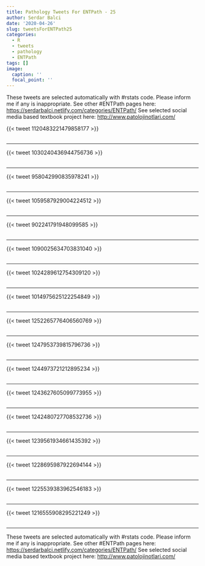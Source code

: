 ```yaml
---
title: Pathology Tweets For ENTPath - 25
author: Serdar Balci
date: '2020-04-26'
slug: tweetsForENTPath25
categories:
  - R
  - tweets
  - pathology
  - ENTPath
tags: []
image:
  caption: ''
  focal_point: ''
---
```



These tweets are selected automatically with #rstats code. Please inform me if any is inappropriate.
See other #ENTPath pages here: https://serdarbalci.netlify.com/categories/ENTPath/ 
See selected social media based textbook project here: http://www.patolojinotlari.com/

{{< tweet 1120483221479858177 >}}
<br>
<br>
<hr>
{{< tweet 1030240436944756736 >}}
<br>
<br>
<hr>
{{< tweet 958042990835978241 >}}
<br>
<br>
<hr>
{{< tweet 1059587929004224512 >}}
<br>
<br>
<hr>
{{< tweet 902241791948099585 >}}
<br>
<br>
<hr>
{{< tweet 1090025634703831040 >}}
<br>
<br>
<hr>
{{< tweet 1024289612754309120 >}}
<br>
<br>
<hr>
{{< tweet 1014975625122254849 >}}
<br>
<br>
<hr>
{{< tweet 1252265776406560769 >}}
<br>
<br>
<hr>
{{< tweet 1247953739815796736 >}}
<br>
<br>
<hr>
{{< tweet 1244973721212895234 >}}
<br>
<br>
<hr>
{{< tweet 1243627605099773955 >}}
<br>
<br>
<hr>
{{< tweet 1242480727708532736 >}}
<br>
<br>
<hr>
{{< tweet 1239561934661435392 >}}
<br>
<br>
<hr>
{{< tweet 1228695987922694144 >}}
<br>
<br>
<hr>
{{< tweet 1225539383962546183 >}}
<br>
<br>
<hr>
{{< tweet 1216555908295221249 >}}
<br>
<br>
<hr>


These tweets are selected automatically with #rstats code. Please inform me if any is inappropriate.
See other #ENTPath pages here: https://serdarbalci.netlify.com/categories/ENTPath/ 
See selected social media based textbook project here: http://www.patolojinotlari.com/

